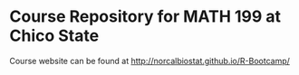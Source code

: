 # Course Repository for MATH 199 at Chico State

Course website can be found at http://norcalbiostat.github.io/R-Bootcamp/
